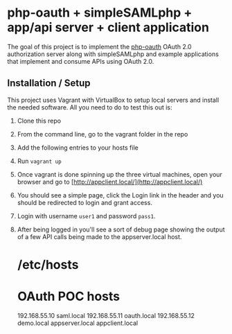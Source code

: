 # php-oauth + simpleSAMLphp + app/api server + client application #
The goal of this project is to implement the [php-oauth](https://github.com/fkooman/php-oauth) OAuth 2.0
authorization server along with simpleSAMLphp and example applications that implement and consume APIs
using OAuth 2.0.

## Installation / Setup ##
This project uses Vagrant with VirtualBox to setup local servers and install the needed software. All you need
to do to test this out is:

1. Clone this repo
2. From the command line, go to the vagrant folder in the repo
3. Add the following entries to your hosts file
4. Run ```vagrant up```
5. Once vagrant is done spinning up the three virtual machines, open your browser and go to
[http://appclient.local/](http://appclient.local/)
6. You should see a simple page, click the Login link in the header and you should be redirected to login and grant
access.
7. Login with username ```user1``` and password ```pass1```.
8. After being logged in you'll see a sort of debug page showing the output of a few API calls being made
to the appserver.local host.


    # /etc/hosts
    # OAuth POC hosts
    192.168.55.10 saml.local
    192.168.55.11 oauth.local
    192.168.55.12 demo.local appserver.local appclient.local